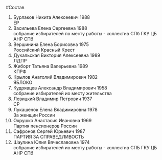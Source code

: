 #Состав
1. Бурлаков Никита Алексеевич 1988   
    ЕР
2. Васильева Елена Сергеевна 1988   
    собрание избирателей по месту работы - коллектив СПб ГКУ ЦБ АНР СПб
3. Вершинина Елена Борисовна 1975   
    Российский Красный Крест
4. Дукальская Виктория Алексеевна 1989   
    ЛДПР
5. Жиборт Татьяна Валерьевна 1989   
    КПРФ
6. Крылов Анатолий Владимирович 1982   
    ЯБЛОКО
7. Кудрявцев Александр Владимирович 1958   
    собрание избирателей ио месту жительства
8. Левицкий Владимир Петрович 1937   
    СР
9. Лукашенок Елена Владимировна 1978   
    За женщин России
10. Окрушко Анастасия Ивановна 1969   
    Партия пенсионеров России
11. Сафронов Сергей Юрьевич 1987   
    ПАРТИЯ ЗА СПРАВЕДЛИВОСТЬ
12. Шаулина Юлия Вячеславовна 1974   
    собрание избирателей ио месту работы - коллектив СПБ ГКУ ЦБ АНР СПб
